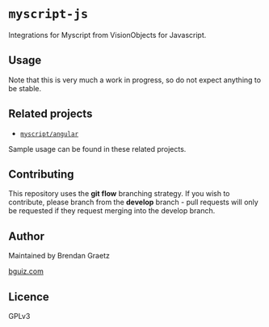 # `myscript-js`

Integrations for Myscript from VisionObjects for Javascript.

## Usage

Note that this is very much a work in progress,
so do not expect anything to be stable.

## Related projects

- [`myscript/angular`](https://github.com/bguiz/myscript-angular)

Sample usage can be found in these related projects.

## Contributing

This repository uses the **git flow** branching strategy.
If you wish to contribute, please branch from the **develop** branch -
pull requests will only be requested if they request merging into the develop branch.

## Author

Maintained by Brendan Graetz

[bguiz.com](http://bguiz.com/)

## Licence

GPLv3
